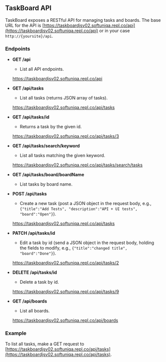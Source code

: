 ## TaskBoard API

TaskBoard exposes a RESTful API for managing tasks and boards. The base URL for the API is [https://taskboardjsv02.softuniqa.repl.co/api](https://taskboardjsv02.softuniqa.repl.co/api) or in your case `http://{yoursite}/api`.

### Endpoints

- **GET /api**
  - List all API endpoints.
  
   https://taskboardjsv02.softuniqa.repl.co/api
- **GET /api/tasks**
  - List all tasks (returns JSON array of tasks).

   https://taskboardjsv02.softuniqa.repl.co/api/tasks
- **GET /api/tasks/id**
  - Returns a task by the given id.

  https://taskboardjsv02.softuniqa.repl.co/api/tasks/3
- **GET /api/tasks/search/keyword**
  - List all tasks matching the given keyword.

  https://taskboardjsv02.softuniqa.repl.co/api/tasks/search/tasks
- **GET /api/tasks/board/boardName**
  - List tasks by board name.

- **POST /api/tasks**
  - Create a new task (post a JSON object in the request body, e.g., `{"title":"Add Tests", "description":"API + UI tests", "board":"Open"}`).

  https://taskboardjsv02.softuniqa.repl.co/api/tasks
- **PATCH /api/tasks/id**
  - Edit a task by id (send a JSON object in the request body, holding the fields to modify, e.g., `{"title":"changed title", "board":"Done"}`).

  https://taskboardjsv02.softuniqa.repl.co/api/tasks/2
- **DELETE /api/tasks/id**
  - Delete a task by id.

  https://taskboardjsv02.softuniqa.repl.co/api/tasks/9
- **GET /api/boards**
  - List all boards.

  https://taskboardjsv02.softuniqa.repl.co/api/boards
### Example

To list all tasks, make a GET request to [https://taskboardjsv02.softuniqa.repl.co/api/tasks](https://taskboardjsv02.softuniqa.repl.co/api/tasks).





